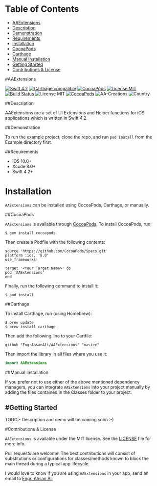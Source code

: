 # Table of Contents

- [AAExtensions](#section-id-4)
- [Description](#section-id-10)
- [Demonstration](#section-id-16)
- [Requirements](#section-id-26)
- [Installation](#section-id-32)
- [CocoaPods](#section-id-37)
- [Carthage](#section-id-63)
- [Manual Installation](#section-id-82)
- [Getting Started](#section-id-87)
- [Contributions & License](#section-id-156)


<div id='section-id-4'/>

#AAExtensions


[![Swift 4.2](https://img.shields.io/badge/Swift-4.2-orange.svg?style=flat)](https://developer.apple.com/swift/) [![Carthage compatible](https://img.shields.io/badge/Carthage-compatible-4BC51D.svg?style=flat)](https://github.com/Carthage/Carthage) [![CocoaPods](https://img.shields.io/cocoapods/v/AAExtensions.svg)](http://cocoadocs.org/docsets/AAExtensions) [![License MIT](https://img.shields.io/badge/License-MIT-blue.svg?style=flat)](https://github.com/Carthage/Carthage) [![Build Status](https://travis-ci.org/EngrAhsanAli/AAExtensions.svg?branch=master)](https://travis-ci.org/EngrAhsanAli/AAExtensions) 
![License MIT](https://img.shields.io/github/license/mashape/apistatus.svg) [![CocoaPods](https://img.shields.io/cocoapods/p/AAExtensions.svg)]()
![AA-Creations](https://img.shields.io/badge/AA-Creations-green.svg)
![Country](https://img.shields.io/badge/Made%20with%20%E2%9D%A4-pakistan-green.svg)


<div id='section-id-10'/>

##Description


AAExtensions are a set of UI Extensions and Helper functions for iOS applications which is written in Swift 4.2.


<div id='section-id-16'/>

##Demonstration


To run the example project, clone the repo, and run `pod install` from the Example directory first.


<div id='section-id-26'/>

##Requirements

- iOS 10.0+
- Xcode 8.0+
- Swift 4.2+

<div id='section-id-32'/>

# Installation

`AAExtensions` can be installed using CocoaPods, Carthage, or manually.


<div id='section-id-37'/>

##CocoaPods

`AAExtensions` is available through [CocoaPods](http://cocoapods.org). To install CocoaPods, run:

`$ gem install cocoapods`

Then create a Podfile with the following contents:

```
source 'https://github.com/CocoaPods/Specs.git'
platform :ios, '8.0'
use_frameworks!

target '<Your Target Name>' do
pod 'AAExtensions'
end

```

Finally, run the following command to install it:
```
$ pod install
```



<div id='section-id-63'/>

##Carthage

To install Carthage, run (using Homebrew):
```
$ brew update
$ brew install carthage
```
Then add the following line to your Cartfile:

```
github "EngrAhsanAli/AAExtensions" "master"
```

Then import the library in all files where you use it:
```swift
import AAExtensions
```


<div id='section-id-82'/>

##Manual Installation

If you prefer not to use either of the above mentioned dependency managers, you can integrate `AAExtensions` into your project manually by adding the files contained in the Classes folder to your project.


<div id='section-id-87'/>

#Getting Started
----------

TODO:- Description and demo will be coming soon :-)


<div id='section-id-156'/>

#Contributions & License

`AAExtensions` is available under the MIT license. See the [LICENSE](./LICENSE) file for more info.

Pull requests are welcome! The best contributions will consist of substitutions or configurations for classes/methods known to block the main thread during a typical app lifecycle.

I would love to know if you are using `AAExtensions` in your app, send an email to [Engr. Ahsan Ali](mailto:hafiz.m.ahsan.ali@gmail.com)
